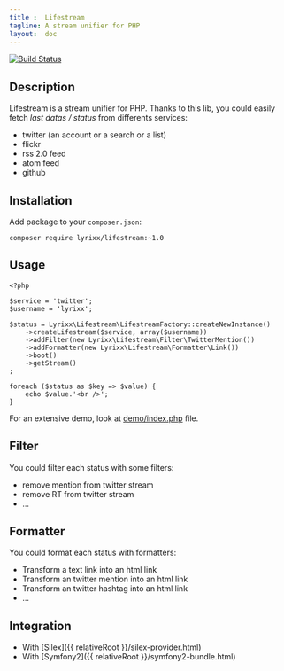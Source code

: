 ```yaml
---
title :  Lifestream
tagline: A stream unifier for PHP
layout:  doc
---
```


[![Build Status](https://secure.travis-ci.org/lyrixx/lifestream.png)](http://travis-ci.org/lyrixx/lifestream)

Description
-----------

Lifestream is a stream unifier for PHP. Thanks to this lib, you could easily
fetch *last datas / status* from differents services:

-  twitter (an account or a search or a list)
-  flickr
-  rss 2.0 feed
-  atom feed
-  github

Installation
------------

Add package to your `composer.json`:

    composer require lyrixx/lifestream:~1.0

Usage
-----

    <?php

    $service = 'twitter';
    $username = 'lyrixx';

    $status = Lyrixx\Lifestream\LifestreamFactory::createNewInstance()
        ->createLifestream($service, array($username))
        ->addFilter(new Lyrixx\Lifestream\Filter\TwitterMention())
        ->addFormatter(new Lyrixx\Lifestream\Formatter\Link())
        ->boot()
        ->getStream()
    ;

    foreach ($status as $key => $value) {
        echo $value.'<br />';
    }

For an extensive demo, look at
[demo/index.php](https://github.com/lyrixx/lifestream/blob/master/demo/index.php)
file.

Filter
------

You could filter each status with some filters:

-  remove mention from twitter stream
-  remove RT from twitter stream
-  ...

Formatter
---------

You could format each status with formatters:

-  Transform a text link into an html link
-  Transform an twitter mention into an html link
-  Transform an twitter hashtag into an html link
-  ...

Integration
-----------

-  With [Silex]({{ relativeRoot }}/silex-provider.html)
-  With [Symfony2]({{ relativeRoot }}/symfony2-bundle.html)
